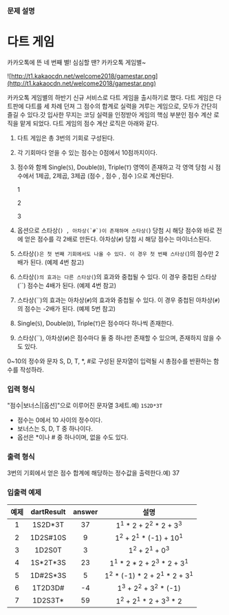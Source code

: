 ### **문제 설명**

# **다트 게임**

카카오톡에 뜬 네 번째 별! 심심할 땐? 카카오톡 게임별~

![http://t1.kakaocdn.net/welcome2018/gamestar.png](http://t1.kakaocdn.net/welcome2018/gamestar.png)

카카오톡 게임별의 하반기 신규 서비스로 다트 게임을 출시하기로 했다. 다트 게임은 다트판에 다트를 세 차례 던져 그 점수의 합계로 실력을 겨루는 게임으로, 모두가 간단히 즐길 수 있다.갓 입사한 무지는 코딩 실력을 인정받아 게임의 핵심 부분인 점수 계산 로직을 맡게 되었다. 다트 게임의 점수 계산 로직은 아래와 같다.

1. 다트 게임은 총 3번의 기회로 구성된다.
2. 각 기회마다 얻을 수 있는 점수는 0점에서 10점까지이다.
3. 점수와 함께 Single(`S`), Double(`D`), Triple(`T`) 영역이 존재하고 각 영역 당첨 시 점수에서 1제곱, 2제곱, 3제곱 (점수 , 점수 , 점수 )으로 계산된다.

   1

   2

   3

4. 옵션으로 스타상(`` ) , 아차상(`#`)이 존재하며 스타상( ``) 당첨 시 해당 점수와 바로 전에 얻은 점수를 각 2배로 만든다. 아차상(`#`) 당첨 시 해당 점수는 마이너스된다.
5. 스타상(`)은 첫 번째 기회에서도 나올 수 있다. 이 경우 첫 번째 스타상(`)의 점수만 2배가 된다. (예제 4번 참고)
6. 스타상(`)의 효과는 다른 스타상(`)의 효과와 중첩될 수 있다. 이 경우 중첩된 스타상(``) 점수는 4배가 된다. (예제 4번 참고)
7. 스타상(``)의 효과는 아차상(`#`)의 효과와 중첩될 수 있다. 이 경우 중첩된 아차상(`#`)의 점수는 -2배가 된다. (예제 5번 참고)
8. Single(`S`), Double(`D`), Triple(`T`)은 점수마다 하나씩 존재한다.
9. 스타상(``), 아차상(`#`)은 점수마다 둘 중 하나만 존재할 수 있으며, 존재하지 않을 수도 있다.

0~10의 정수와 문자 S, D, T, \*, #로 구성된 문자열이 입력될 시 총점수를 반환하는 함수를 작성하라.

### **입력 형식**

"점수|보너스|[옵션]"으로 이루어진 문자열 3세트.예) `1S2D*3T`

- 점수는 0에서 10 사이의 정수이다.
- 보너스는 S, D, T 중 하나이다.
- 옵선은 \*이나 # 중 하나이며, 없을 수도 있다.

### **출력 형식**

3번의 기회에서 얻은 점수 합계에 해당하는 정수값을 출력한다.예) 37

### **입출력 예제**

| 예제 | dartResult | answer |                              설명                               |
| :--: | :--------: | :----: | :-------------------------------------------------------------: |
|  1   |  1S2D\*3T  |   37   |     1<sup>1</sup> \* 2 + 2<sup>2</sup> \* 2 + 3<sup>3</sup>     |
|  2   |  1D2S#10S  |   9    |     1<sup>2</sup> + 2<sup>1</sup> \* (-1) + 10<sup>1</sup>      |
|  3   |   1D2S0T   |   3    |          1<sup>2</sup> + 2<sup>1</sup> + 0<sup>3</sup>          |
|  4   | 1S\*2T\*3S |   23   |  1<sup>1</sup> \* 2 \* 2 + 2<sup>3</sup> \* 2 + 3<sup>1</sup>   |
|  5   | 1D#2S\*3S  |   5    | 1<sup>2</sup> \* (-1) \* 2 + 2<sup>1</sup> \* 2 + 3<sup>1</sup> |
|  6   |  1T2D3D#   |   -4   |      1<sup>3</sup> + 2<sup>2</sup> + 3<sup>2</sup> \* (-1)      |
|  7   |  1D2S3T\*  |   59   |     1<sup>2</sup> + 2<sup>1</sup> \* 2 + 3<sup>3</sup> \* 2     |
